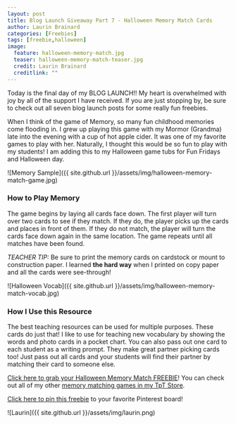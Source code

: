 ```yaml
---
layout: post
title: Blog Launch Giveaway Part 7 - Halloween Memory Match Cards
author: Laurin Brainard
categories: [Freebies]
tags: [freebie,halloween]
image:
  feature: halloween-memory-match.jpg
  teaser: halloween-memory-match-teaser.jpg
  credit: Laurin Brainard
  creditlink: ""
---
```

Today is the final day of my BLOG LAUNCH!! My heart is overwhelmed with joy by all of the support I have received. If you are just stopping by, be sure to check out all seven blog launch posts for some really fun freebies.

When I think of the game of Memory, so many fun childhood memories come flooding in. I grew up playing this game with my Mormor (Grandma) late into the evening with a cup of hot apple cider. It was one of my favorite games to play with her. Naturally, I thought this would be so fun to play with my students! I am adding this to my Halloween game tubs for Fun Fridays and Halloween day.

![Memory Sample]({{ site.github.url }}/assets/img/halloween-memory-match-game.jpg)
### How to Play Memory
The game begins by laying all cards face down. The first player will turn over two cards to see if they match. If they do, the player picks up the cards and places in front of them. If they do not match, the player will turn the cards face down again in the same location. The game repeats until all matches have been found.

*TEACHER TIP:* Be sure to print the memory cards on cardstock or mount to construction paper. I learned **the hard way** when I printed on copy paper and all the cards were see-through!

![Halloween Vocab]({{ site.github.url }}/assets/img/halloween-memory-match-vocab.jpg)
### How I Use this Resource
The best teaching resources can be used for multiple purposes. These cards do just that! I like to use for teaching new vocabulary by showing the words and photo cards in a pocket chart. You can also pass out one card to each student as a writing prompt. They make great partner picking cards too! Just pass out all cards and your students will find their partner by matching their card to someone else.  

[Click here to grab your Halloween Memory Match FREEBIE](http://bit.ly/2yD7NMG)! You can check out all of my other [memory matching games in my TpT Store](http://bit.ly/2hT1Phb).

[Click here to pin this freebie](https://pin.it/_zEoqqP) to your favorite Pinterest board!

![Laurin]({{ site.github.url }}/assets/img/laurin.png)